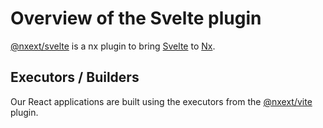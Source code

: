 # Overview of the Svelte plugin

[@nxext/svelte](https://github.com/nxext/nx-extensions/tree/main/packages/svelte) is a nx plugin to bring [Svelte](https://svelte.dev/) to [Nx](https://nx.dev/).

## Executors / Builders

Our React applications are built using the executors from the [@nxext/vite](../vite/overview.md) plugin.
